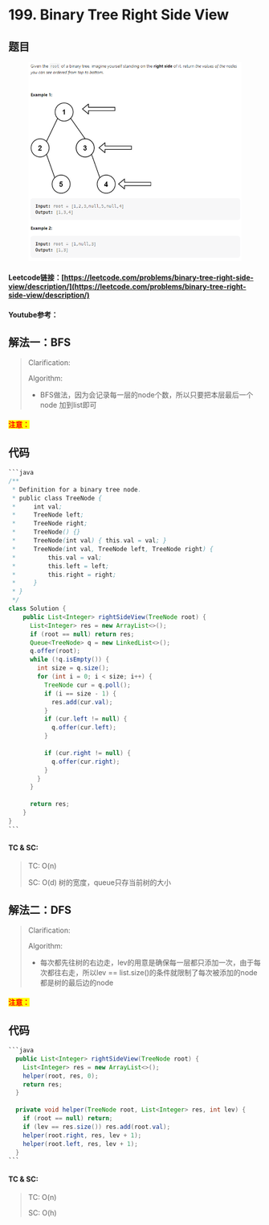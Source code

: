 # 199. Binary Tree Right Side View

## 题目

<figure><img src="../../.gitbook/assets/image (21).png" alt=""><figcaption></figcaption></figure>

#### Leetcode链接：[https://leetcode.com/problems/binary-tree-right-side-view/description/](https://leetcode.com/problems/binary-tree-right-side-view/description/)

#### Youtube参考：

## 解法一：BFS

> Clarification:&#x20;
>
> Algorithm:&#x20;
>
> * BFS做法，因为会记录每一层的node个数，所以只要把本层最后一个node 加到list即可

#### <mark style="color:red;">注意：</mark>

## 代码

````java
```java
/**
 * Definition for a binary tree node.
 * public class TreeNode {
 *     int val;
 *     TreeNode left;
 *     TreeNode right;
 *     TreeNode() {}
 *     TreeNode(int val) { this.val = val; }
 *     TreeNode(int val, TreeNode left, TreeNode right) {
 *         this.val = val;
 *         this.left = left;
 *         this.right = right;
 *     }
 * }
 */
class Solution {
    public List<Integer> rightSideView(TreeNode root) {
      List<Integer> res = new ArrayList<>();
      if (root == null) return res;
      Queue<TreeNode> q = new LinkedList<>();
      q.offer(root);
      while (!q.isEmpty()) {
        int size = q.size();
        for (int i = 0; i < size; i++) {
          TreeNode cur = q.poll();
          if (i == size - 1) {
            res.add(cur.val);
          }
          if (cur.left != null) {
            q.offer(cur.left);
          }

          if (cur.right != null) {
            q.offer(cur.right);
          }
        }
      }

      return res;
    }
}
```
````

#### TC & SC:&#x20;

> TC: O(n)
>
> SC: O(d) 树的宽度，queue只存当前树的大小

## 解法二：DFS

> Clarification:&#x20;
>
> Algorithm:&#x20;
>
> * 每次都先往树的右边走，lev的用意是确保每一层都只添加一次，由于每次都往右走，所以lev == list.size()的条件就限制了每次被添加的node都是树的最后边的node

#### <mark style="color:red;">注意：</mark>

## 代码

````java
```java
  public List<Integer> rightSideView(TreeNode root) {
    List<Integer> res = new ArrayList<>();
    helper(root, res, 0);
    return res;
  }

  private void helper(TreeNode root, List<Integer> res, int lev) {
    if (root == null) return;
    if (lev == res.size()) res.add(root.val);
    helper(root.right, res, lev + 1);
    helper(root.left, res, lev + 1);
  }
```
````

#### TC & SC:&#x20;

> TC: O(n)
>
> SC: O(h)
